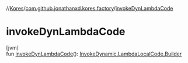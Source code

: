 //[Kores](../../index.md)/[com.github.jonathanxd.kores.factory](index.md)/[invokeDynLambdaCode](invoke-dyn-lambda-code.md)

# invokeDynLambdaCode

[jvm]\
fun [invokeDynLambdaCode](invoke-dyn-lambda-code.md)(): [InvokeDynamic.LambdaLocalCode.Builder](../com.github.jonathanxd.kores.base/-invoke-dynamic/-lambda-local-code/-builder/index.md)
